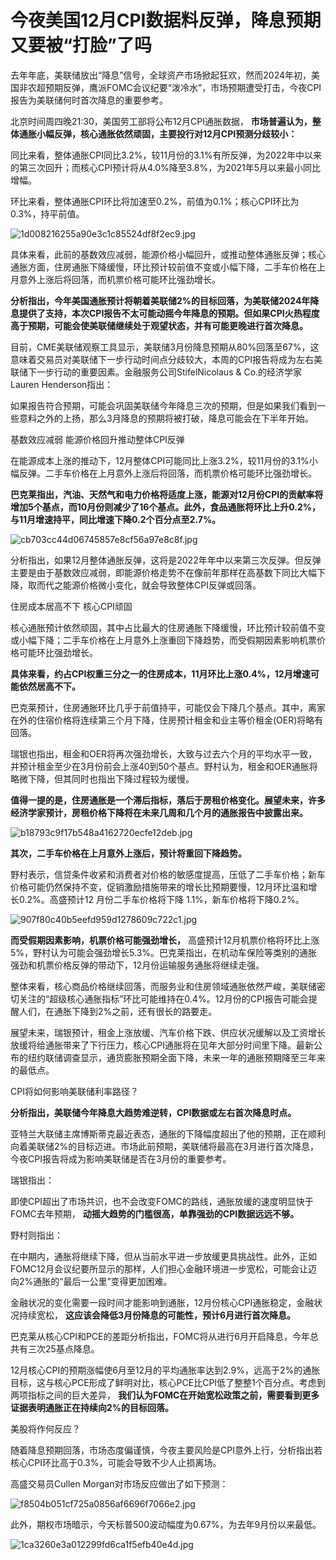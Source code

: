 # 今夜美国12月CPI数据料反弹，降息预期又要被“打脸”了吗

去年年底，美联储放出“降息”信号，全球资产市场掀起狂欢，然而2024年初，美国非农超预期反弹，鹰派FOMC会议纪要“泼冷水”，市场预期遭受打击，今夜CPI报告为美联储何时首次降息的重要参考。

北京时间周四晚21:30，美国劳工部将公布12月CPI通胀数据，
**市场普遍认为，整体通胀小幅反弹，核心通胀依然顽固，主要投行对12月CPI预测分歧较小：**

同比来看，整体通胀CPI同比3.2%，较11月份的3.1%有所反弹，为2022年中以来的第三次回升；而核心CPI预计将从4.0%降至3.8%，为2021年5月以来最小同比增幅。

环比来看，整体通胀CPI环比将加速至0.2%，前值为0.1%；核心CPI环比为0.3%，持平前值。

![1d008216255a90e3c1c85524df8f2ec9.jpg](https://raw.githubusercontent.com/qqhsx/qqnews_image/main/2024/01/11/今夜美国12月CPI数据料反弹，降息预期又要被“打脸”了吗/1d008216255a90e3c1c85524df8f2ec9.jpg)

具体来看，此前的基数效应减弱，能源价格小幅回升，或推动整体通胀反弹；核心通胀方面，住房通胀下降缓慢，环比预计较前值不变或小幅下降，二手车价格在上月意外上涨后将回落，而机票价格可能环比强劲增长。

**分析指出，今年美国通胀预计将朝着美联储2%的目标回落，为美联储2024年降息提供了支持，本次CPI报告不太可能动摇今年降息的预期。但如果CPI火热程度高于预期，可能会使美联储继续处于观望状态，并有可能更晚进行首次降息。**

目前，CME美联储观察工具显示，美联储3月份降息预期从80%回落至67%，这意味着交易员对美联储下一步行动时间点分歧较大，本周的CPI报告将成为左右美联储下一步行动的重要因素。金融服务公司StifelNicolaus
& Co.的经济学家Lauren Henderson指出：

如果报告符合预期，可能会巩固美联储今年降息三次的预期，但是如果我们看到一些意料之外的上扬，那么3月降息的预期将被打破，降息可能会在下半年开始。

基数效应减弱 能源价格回升推动整体CPI反弹

在能源成本上涨的推动下，12月整体CPI可能同比上涨3.2%，较11月份的3.1%小幅反弹。二手车价格在上月意外上涨后将回落，而机票价格可能环比强劲增长。

**巴克莱指出，汽油、天然气和电力价格将适度上涨，能源对12月份CPI的贡献率将增加5个基点，而10月份则减少了16个基点。此外，食品通胀将环比上升0.2%，与11月增速持平，同比增速下降0.2个百分点至2.7%。**

![cb703cc44d06745857e8cf56a97e8c8f.jpg](https://raw.githubusercontent.com/qqhsx/qqnews_image/main/2024/01/11/今夜美国12月CPI数据料反弹，降息预期又要被“打脸”了吗/cb703cc44d06745857e8cf56a97e8c8f.jpg)

分析指出，如果12月整体通胀反弹，这将是2022年年中以来第三次反弹。但反弹主要是由于基数效应减弱，即能源价格走势不在像前年那样在高基数下同比大幅下降，取而代之能源价格微小变化，就会导致整体CPI反弹或回落。

住房成本居高不下 核心CPI顽固

核心通胀预计依然顽固，其中占比最大的住房通胀下降缓慢，环比预计较前值不变或小幅下降；二手车价格在上月意外上涨重回下降趋势，而受假期因素影响机票价格可能环比强劲增长。

**具体来看，约占CPI权重三分之一的住房成本，11月环比上涨0.4%，12月增速可能依然居高不下。**

巴克莱预计，住房通胀环比几乎于前值持平，可能仅会下降几个基点。其中，离家在外的住宿价格将连续第三个月下降，住房预计租金和业主等价租金(OER)将略有回落。

瑞银也指出，租金和OER将再次强劲增长，大致与过去六个月的平均水平一致，并预计租金至少在3月份前会上涨40到50个基点。野村认为，租金和OER通胀将略微下降，但其同时也指出下降过程较为缓慢。

**值得一提的是，住房通胀是一个滞后指标，落后于房租价格变化。展望未来，许多经济学家预计，房租价格下降将在未来几周和几个月的通胀报告中披露出来。**

![b18793c9f17b548a4162720ecfe12deb.jpg](https://raw.githubusercontent.com/qqhsx/qqnews_image/main/2024/01/11/今夜美国12月CPI数据料反弹，降息预期又要被“打脸”了吗/b18793c9f17b548a4162720ecfe12deb.jpg)

**其次，二手车价格在上月意外上涨后，预计将重回下降趋势。**

野村表示，信贷条件收紧和消费者对价格的敏感度提高，压低了二手车价格；新车价格可能仍然保持不变，促销激励措施带来的增长比预期要慢，12月环比温和增长0.2%。高盛预计12
月份二手车价格将下降 1.1%，新车价格将下降0.2%。

![907f80c40b5eefd959d1278609c722c1.jpg](https://raw.githubusercontent.com/qqhsx/qqnews_image/main/2024/01/11/今夜美国12月CPI数据料反弹，降息预期又要被“打脸”了吗/907f80c40b5eefd959d1278609c722c1.jpg)

**而受假期因素影响，机票价格可能强劲增长，**
高盛预计12月机票价格将环比上涨5%，野村认为可能会强劲增长5.3%。巴克莱指出，在机动车保险等类别的通胀强劲和机票价格反弹的带动下，12月份运输服务通胀将继续走强。

整体来看，核心商品价格继续回落，而服务业和住房领域通胀依然严峻，美联储密切关注的“超级核心通胀指标”环比可能维持在0.4%。12月份的CPI报告可能会提醒人们，在通胀下降到2%之前，还有很长的路要走。

展望未来，瑞银预计，租金上涨放缓、汽车价格下跌、供应状况缓解以及工资增长放缓将给通胀带来了下行压力，核心CPI通胀将在见年大部分时间里下降。最新公布的纽约联储调查显示，通货膨胀预期全面下降，未来一年的通胀预期降至三年来的最低点。

CPI将如何影响美联储利率路径？

**分析指出，美联储今年降息大趋势难逆转，CPI数据或左右首次降息时点。**

亚特兰大联储主席博斯蒂克最近表态，通胀的下降幅度超出了他的预期，正在顺利向着美联储2%的目标迈进。市场此前预期，美联储将最高在3月进行首次降息，今夜CPI报告将成为影响美联储是否在3月份的重要参考。

瑞银指出：

即使CPI超出了市场共识，也不会改变FOMC的路线，通胀放缓的速度明显快于FOMC去年预期， **动摇大趋势的门槛很高，单靠强劲的CPI数据远远不够。**

野村则指出：

在中期内，通胀将继续下降，但从当前水平进一步放缓更具挑战性。此外，正如FOMC12月会议纪要所显示的那样，人们担心金融环境进一步宽松，可能会让迈向2%通胀的“最后一公里”变得更加困难。

金融状况的变化需要一段时间才能影响到通胀，12月份核心CPI通胀稳定，金融状况持续宽松， **这应该会降低3月份降息的可能性，预计6月进行首次降息。**

巴克莱从核心CPI和PCE的差距分析指出，FOMC将从进行6月开启降息，今年总共有三次25基点降息。

12月核心CPI的预期涨幅使6月至12月的平均通胀率达到2.9%，远高于2%的通胀目标，这与核心PCE形成了鲜明对比，核心PCE比CPI低了整整1个百分点。考虑到两项指标之间的巨大差异，
**我们认为FOMC在开始宽松政策之前，需要看到更多证据表明通胀正在持续向2%的目标回落。**

美股将作何反应？

随着降息预期回落，市场态度偏谨慎，今夜主要风险是CPI意外上行，分析指出若核心CPI环比高于0.3%，可能会导致不少人止损离场。

高盛交易员Cullen Morgan对市场反应做出了如下预测：

![f8504b051cf725a0856af6696f7066e2.jpg](https://raw.githubusercontent.com/qqhsx/qqnews_image/main/2024/01/11/今夜美国12月CPI数据料反弹，降息预期又要被“打脸”了吗/f8504b051cf725a0856af6696f7066e2.jpg)

此外，期权市场暗示，今天标普500波动幅度为0.67%，为去年9月份以来最低。

![1ca3260e3a012299fd6ca1f5efb40e4d.jpg](https://raw.githubusercontent.com/qqhsx/qqnews_image/main/2024/01/11/今夜美国12月CPI数据料反弹，降息预期又要被“打脸”了吗/1ca3260e3a012299fd6ca1f5efb40e4d.jpg)

